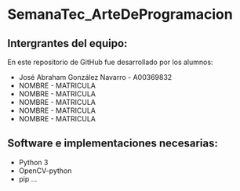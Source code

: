 # SemanaTec_ArteDeProgramacion

## Intergrantes del equipo:

En este repositorio de GitHub fue desarrollado por los alumnos:

- José Abraham González Navarro - A00369832
- NOMBRE - MATRICULA
- NOMBRE - MATRICULA
- NOMBRE - MATRICULA
- NOMBRE - MATRICULA
- NOMBRE - MATRICULA

## Software e implementaciones necesarias:

- Python 3
- OpenCV-python
- pip
...
